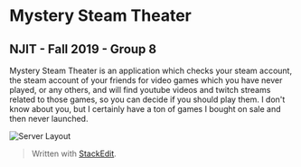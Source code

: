 # Mystery Steam Theater
## NJIT - Fall 2019 - Group 8


Mystery Steam Theater is an application which checks your steam account, the steam account of your friends for video games which you have never played, or any others, and will find youtube videos and twitch streams related to those games, so you can decide if you should play them.
I don't know about you, but I certainly have a ton of games I bought on sale and then never launched.


![Server Layout](https://micolithe.us/upload/2019-10-16_20-23-21.png)

> Written with [StackEdit](https://stackedit.io/).
